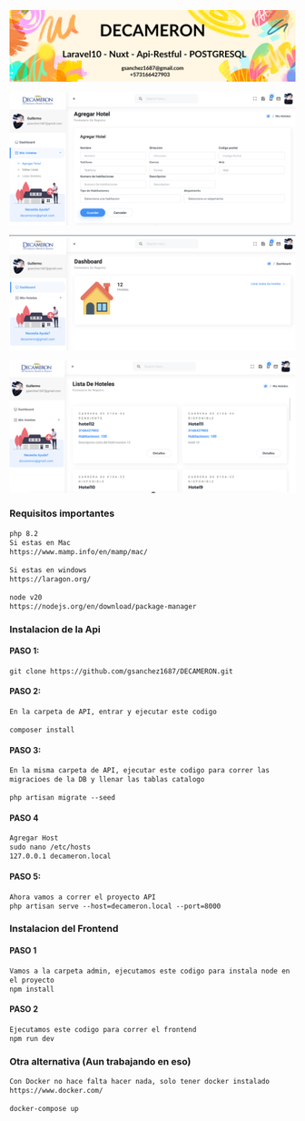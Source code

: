 ![Banner](banner.png)


![Banner](capture1.png)


![Banner](capture2.png)


![Banner](capture3.png)

### Requisitos importantes
```
php 8.2
Si estas en Mac
https://www.mamp.info/en/mamp/mac/

Si estas en windows
https://laragon.org/

node v20
https://nodejs.org/en/download/package-manager
```

### Instalacion de la Api

#### PASO 1:
```
git clone https://github.com/gsanchez1687/DECAMERON.git
```

#### PASO 2:
```
En la carpeta de API, entrar y ejecutar este codigo

composer install
```

#### PASO 3:
```
En la misma carpeta de API, ejecutar este codigo para correr las migracioes de la DB y llenar las tablas catalogo

php artisan migrate --seed
```

#### PASO 4
```
Agregar Host
sudo nano /etc/hosts
127.0.0.1 decameron.local
```

#### PASO 5:

```
Ahora vamos a correr el proyecto API
php artisan serve --host=decameron.local --port=8000
```

### Instalacion del Frontend

#### PASO 1

```
Vamos a la carpeta admin, ejecutamos este codigo para instala node en el proyecto
npm install
```

#### PASO 2
```
Ejecutamos este codigo para correr el frontend
npm run dev
```

### Otra alternativa (Aun trabajando en eso)

```
Con Docker no hace falta hacer nada, solo tener docker instalado
https://www.docker.com/

docker-compose up
```